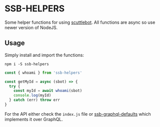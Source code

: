 # SSB-HELPERS

Some helper functions for using [scuttlebot](https://github.com/ssbc/scuttlebot). All functions are async so use newer version of NodeJS.

## Usage

Simply install and import the functions:

`npm i -S ssb-helpers`

```js
const { whoami } from 'ssb-helpers'

const getMyId = async (sbot) => {
  try {
    const myId = await whoami(sbot)
    console.log(myId)
  } catch (err) throw err
}

```

For the API either check the `index.js` file or [ssb-graphql-defaults](https://github.com/luandro/ssb-graphql-defaults) which implements it over GraphQL.